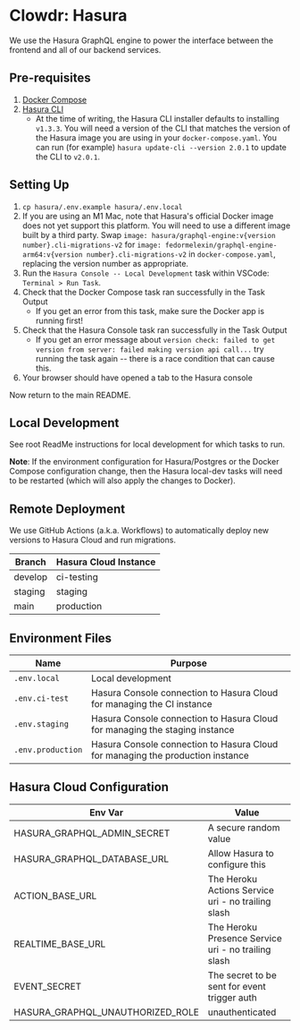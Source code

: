 # Clowdr: Hasura

We use the Hasura GraphQL engine to power the interface between the frontend
and all of our backend services.

## Pre-requisites

1. [Docker Compose](https://docs.docker.com/compose/)
1. [Hasura CLI](https://hasura.io/docs/2.0/graphql/core/hasura-cli/install-hasura-cli.html)
   - At the time of writing, the Hasura CLI installer defaults to installing `v1.3.3`. You will need a version of the CLI that matches the version of the Hasura image you are using in your `docker-compose.yaml`. You can run (for example) `hasura update-cli --version 2.0.1` to update the CLI to `v2.0.1`.

## Setting Up

1. `cp hasura/.env.example hasura/.env.local`
1. If you are using an M1 Mac, note that Hasura's official Docker image does not yet support this platform. You will need to use a different image built by a third party. Swap `image: hasura/graphql-engine:v{version number}.cli-migrations-v2` for `image: fedormelexin/graphql-engine-arm64:v{version number}.cli-migrations-v2` in `docker-compose.yaml`, replacing the version number as appropriate.
1. Run the `Hasura Console -- Local Development` task within VSCode:
   `Terminal > Run Task`.
1. Check that the Docker Compose task ran successfully in the Task Output
   - If you get an error from this task, make sure the Docker app is running first!
1. Check that the Hasura Console task ran successfully in the Task Output
    - If you get an error message about `version check: failed to get
      version from server: failed making version api call...` try running
      the task again -- there is a race condition that can cause this.
1. Your browser should have opened a tab to the Hasura console

Now return to the main README.

## Local Development

See root ReadMe instructions for local development for which tasks to run.

**Note**: If the environment configuration for Hasura/Postgres or the Docker
Compose configuration change, then the Hasura local-dev tasks will need to
be restarted (which will also apply the changes to Docker).

## Remote Deployment

We use GitHub Actions (a.k.a. Workflows) to automatically deploy new versions
to Hasura Cloud and run migrations.

| Branch  | Hasura Cloud Instance |
| ------- | --------------------- |
| develop | ci-testing            |
| staging | staging               |
| main    | production            |

## Environment Files

| Name              | Purpose                                                                        |
| ----------------- | ------------------------------------------------------------------------------ |
| `.env.local`      | Local development                                                              |
| `.env.ci-test`    | Hasura Console connection to Hasura Cloud for managing the CI instance         |
| `.env.staging`    | Hasura Console connection to Hasura Cloud for managing the staging instance    |
| `.env.production` | Hasura Console connection to Hasura Cloud for managing the production instance |

## Hasura Cloud Configuration

| Env Var                          | Value                                               |
| -------------------------------- | --------------------------------------------------- |
| HASURA_GRAPHQL_ADMIN_SECRET      | A secure random value                               |
| HASURA_GRAPHQL_DATABASE_URL      | Allow Hasura to configure this                      |
| ACTION_BASE_URL                  | The Heroku Actions Service uri - no trailing slash  |
| REALTIME_BASE_URL                | The Heroku Presence Service uri - no trailing slash |
| EVENT_SECRET                     | The secret to be sent for event trigger auth        |
| HASURA_GRAPHQL_UNAUTHORIZED_ROLE | unauthenticated                                     |
